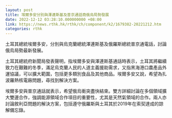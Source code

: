 ```yaml
---
layout: post
title: 埃爾多安分別與澤連斯基及普京通話商俄烏局勢發展
date: 2022-12-12 03:28:10.000000000 +08:00
link: https://news.rthk.hk/rthk/ch/component/k2/1679382-20221212.htm
categories: rthk
---
```


土耳其總統埃爾多安，分別與烏克蘭總統澤連斯基及俄羅斯總統普京通電話，討論俄烏局勢最新發展。

土耳其總統府新聞局發表聲明，指埃爾多安與澤連斯基通話時表示，土耳其將繼續致力在艱難的冬季，滿足烏克蘭人民的人道主義援助需求，又指黑海港口農產品外運協議，可以擴大範圍，包括更多類別食品及其他商品。埃爾多安又說，希望為扎波羅熱核電廠問題，尋找到解決方案。

埃爾多安與普京通話就表示，希望俄烏衝突盡快結束。雙方詳細討論在多個領域擴大雙邊合作，強調能源領域合作項目的重要性，尤其是天然氣領域的合作。兩人亦討論敘利亞問題的解決方案，包括遵守俄羅斯與土耳其於2019年在索契達成的諒解備忘錄。
